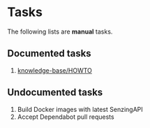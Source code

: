 # Tasks

The following lists are **manual** tasks.

## Documented tasks

1. [knowledge-base/HOWTO](../../HOWTO)

## Undocumented tasks

1. Build Docker images with latest SenzingAPI
1. Accept Dependabot pull requests
